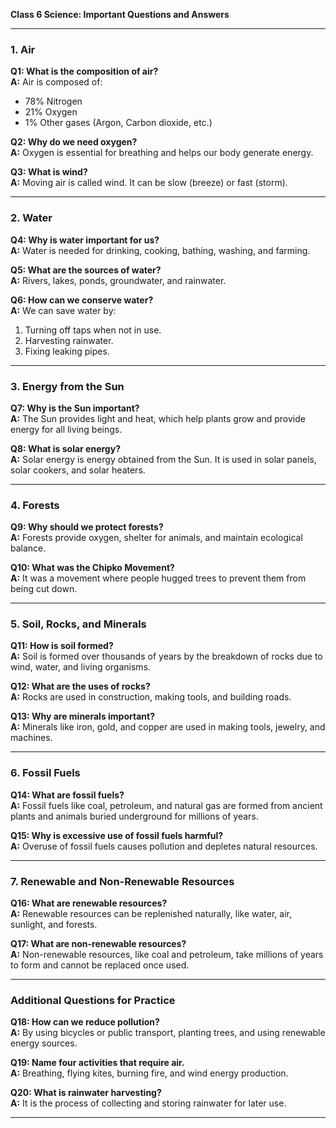 **Class 6 Science: Important Questions and Answers**

---

### **1. Air**

**Q1: What is the composition of air?**  
**A:** Air is composed of:

- 78% Nitrogen
- 21% Oxygen
- 1% Other gases (Argon, Carbon dioxide, etc.)

**Q2: Why do we need oxygen?**  
**A:** Oxygen is essential for breathing and helps our body generate energy.

**Q3: What is wind?**  
**A:** Moving air is called wind. It can be slow (breeze) or fast (storm).

---

### **2. Water**

**Q4: Why is water important for us?**  
**A:** Water is needed for drinking, cooking, bathing, washing, and farming.

**Q5: What are the sources of water?**  
**A:** Rivers, lakes, ponds, groundwater, and rainwater.

**Q6: How can we conserve water?**  
**A:** We can save water by:

1. Turning off taps when not in use.
2. Harvesting rainwater.
3. Fixing leaking pipes.

---

### **3. Energy from the Sun**

**Q7: Why is the Sun important?**  
**A:** The Sun provides light and heat, which help plants grow and provide energy for all living beings.

**Q8: What is solar energy?**  
**A:** Solar energy is energy obtained from the Sun. It is used in solar panels, solar cookers, and solar heaters.

---

### **4. Forests**

**Q9: Why should we protect forests?**  
**A:** Forests provide oxygen, shelter for animals, and maintain ecological balance.

**Q10: What was the Chipko Movement?**  
**A:** It was a movement where people hugged trees to prevent them from being cut down.

---

### **5. Soil, Rocks, and Minerals**

**Q11: How is soil formed?**  
**A:** Soil is formed over thousands of years by the breakdown of rocks due to wind, water, and living organisms.

**Q12: What are the uses of rocks?**  
**A:** Rocks are used in construction, making tools, and building roads.

**Q13: Why are minerals important?**  
**A:** Minerals like iron, gold, and copper are used in making tools, jewelry, and machines.

---

### **6. Fossil Fuels**

**Q14: What are fossil fuels?**  
**A:** Fossil fuels like coal, petroleum, and natural gas are formed from ancient plants and animals buried underground for millions of years.

**Q15: Why is excessive use of fossil fuels harmful?**  
**A:** Overuse of fossil fuels causes pollution and depletes natural resources.

---

### **7. Renewable and Non-Renewable Resources**

**Q16: What are renewable resources?**  
**A:** Renewable resources can be replenished naturally, like water, air, sunlight, and forests.

**Q17: What are non-renewable resources?**  
**A:** Non-renewable resources, like coal and petroleum, take millions of years to form and cannot be replaced once used.

---

### **Additional Questions for Practice**

**Q18: How can we reduce pollution?**  
**A:** By using bicycles or public transport, planting trees, and using renewable energy sources.

**Q19: Name four activities that require air.**  
**A:** Breathing, flying kites, burning fire, and wind energy production.

**Q20: What is rainwater harvesting?**  
**A:** It is the process of collecting and storing rainwater for later use.

---
